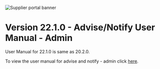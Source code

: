 ![Supplier portal banner](../../../../images/banner-supplier-portal.jpg)

# Version 22.1.0 - Advise/Notify User Manual - Admin

User Manual for 22.1.0 is same as 20.2.0. 

To view the user manual for advise and notify - admin click [here](../20.2.0/usermanual-supplierportal-advise-notify-admin.md).
